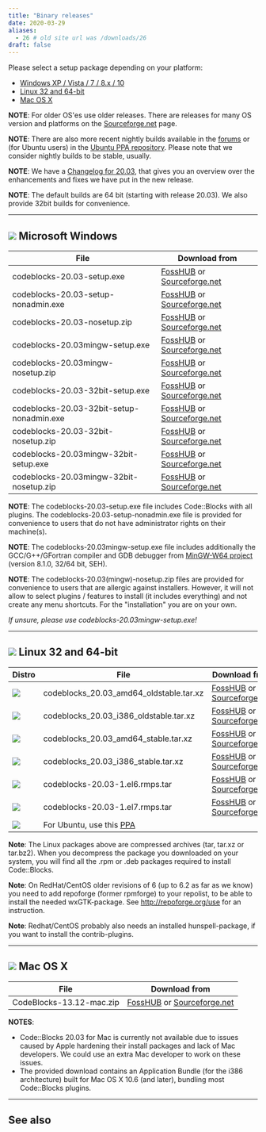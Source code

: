 ```yaml
---
title: "Binary releases"
date: 2020-03-29
aliases:
  - 26 # old site url was /downloads/26
draft: false
---
```

Please select a setup package depending on your platform:

  * [Windows XP / Vista / 7 / 8.x / 10](#imagesoswindows48pnglogo-microsoft-windows)
  * [Linux 32 and 64-bit](#imagesoslinux48pnglogo-linux-32-and-64-bit)
  * [Mac OS X](#imagesosapple48pnglogo-mac-os-x)

**NOTE**: For older OS'es use older releases. There are releases for many OS version and platforms on the [Sourceforge.net](http://sourceforge.net/projects/codeblocks/files/Binaries) page.

**NOTE**: There are also more recent nightly builds available in the [forums](http://forums.codeblocks.org/index.php/board,20.0.html) or (for Ubuntu users) in the [Ubuntu PPA repository](https://launchpad.net/~codeblocks-devs/). Please note that we consider nightly builds to be stable, usually.

**NOTE**: We have a [Changelog for 20.03](/changelogs/20.03), that gives you an overview over the enhancements and fixes we have put in the new release.

**NOTE**: The default builds are 64 bit (starting with release 20.03). We also provide 32bit builds for convenience.

---

## ![](/images/os/windows48.png#logo) Microsoft Windows
| File 	                                     | Download from
|--------------------------------------------|------------------------------------------------------------------------------------------------------------------------|
| codeblocks-20.03-setup.exe                 | [FossHUB](https://www.fosshub.com/Code-Blocks.html?dwl=codeblocks-20.03-setup.exe) or [Sourceforge.net](http://sourceforge.net/projects/codeblocks/files/Binaries/20.03/Windows/codeblocks-20.03-setup.exe) |
| codeblocks-20.03-setup-nonadmin.exe        | [FossHUB](https://www.fosshub.com/Code-Blocks.html?dwl=codeblocks-20.03-setup-nonadmin.exe) or [Sourceforge.net](http://sourceforge.net/projects/codeblocks/files/Binaries/20.03/Windows/codeblocks-20.03-setup-nonadmin.exe) |
| codeblocks-20.03-nosetup.zip               | [FossHUB](https://www.fosshub.com/Code-Blocks.html?dwl=codeblocks-20.03-nosetup.exe) or [Sourceforge.net](http://sourceforge.net/projects/codeblocks/files/Binaries/20.03/Windows/codeblocks-20.03-nosetup.exe) |
| codeblocks-20.03mingw-setup.exe            | [FossHUB](https://www.fosshub.com/Code-Blocks.html?dwl=codeblocks-20.03mingw-setup.exe) or [Sourceforge.net](http://sourceforge.net/projects/codeblocks/files/Binaries/20.03/Windows/codeblocks-20.03mingw-setup.exe) |
| codeblocks-20.03mingw-nosetup.zip          | [FossHUB](https://www.fosshub.com/Code-Blocks.html?dwl=codeblocks-20.03mingw-nosetup.exe) or [Sourceforge.net](http://sourceforge.net/projects/codeblocks/files/Binaries/20.03/Windows/codeblocks-20.03mingw-nosetup.exe) |
| codeblocks-20.03-32bit-setup.exe           | [FossHUB](https://www.fosshub.com/Code-Blocks.html?dwl=codeblocks-20.03-32bit-setup.exe) or [Sourceforge.net](http://sourceforge.net/projects/codeblocks/files/Binaries/20.03/Windows/codeblocks-20.03-32bit-setup.exe) |
| codeblocks-20.03-32bit-setup-nonadmin.exe  | [FossHUB](https://www.fosshub.com/Code-Blocks.html?dwl=codeblocks-20.03-32bit-setup-nonadmin.exe) or [Sourceforge.net](http://sourceforge.net/projects/codeblocks/files/Binaries/20.03/Windows/codeblocks-20.03-32bit-setup-nonadmin.exe) |
| codeblocks-20.03-32bit-nosetup.zip         | [FossHUB](https://www.fosshub.com/Code-Blocks.html?dwl=codeblocks-20.03-32bit-nosetup.exe) or [Sourceforge.net](http://sourceforge.net/projects/codeblocks/files/Binaries/20.03/Windows/codeblocks-20.03-32bit-nosetup.exe) |
| codeblocks-20.03mingw-32bit-setup.exe      | [FossHUB](https://www.fosshub.com/Code-Blocks.html?dwl=codeblocks-20.03mingw-32bit-setup.exe) or [Sourceforge.net](http://sourceforge.net/projects/codeblocks/files/Binaries/20.03/Windows/codeblocks-20.03mingw-32bit-setup.exe) |
| codeblocks-20.03mingw-32bit-nosetup.zip    | [FossHUB](https://www.fosshub.com/Code-Blocks.html?dwl=codeblocks-20.03mingw-32bit-nosetup.exe) or [Sourceforge.net](http://sourceforge.net/projects/codeblocks/files/Binaries/20.03/Windows/codeblocks-20.03mingw-32bit-nosetup.exe) |


**NOTE**: The codeblocks-20.03-setup.exe file includes Code::Blocks with all plugins. The codeblocks-20.03-setup-nonadmin.exe file is provided for convenience to users that do not have administrator rights on their machine(s).

**NOTE**: The codeblocks-20.03mingw-setup.exe file includes additionally the GCC/G++/GFortran compiler and GDB debugger from [MinGW-W64 project](https://sourceforge.net/projects/mingw-w64/files/Toolchains%20targetting%20Win64/Personal%20Builds/mingw-builds/8.1.0/threads-win32/seh/) (version 8.1.0, 32/64 bit, SEH).

**NOTE**: The codeblocks-20.03(mingw)-nosetup.zip files are provided for convenience to users that are allergic against installers. However, it will not allow to select plugins / features to install (it includes everything) and not create any menu shortcuts. For the "installation" you are on your own.

*If unsure, please use codeblocks-20.03mingw-setup.exe!*

---

## ![](/images/os/linux48.png#logo) Linux 32 and 64-bit
| Distro | File | Download from
|--------|------|---------------|
| ![](/images/os/debian48.png#logo) | codeblocks_20.03_amd64_oldstable.tar.xz | [FossHUB](https://www.fosshub.com/Code-Blocks.html?dwl=codeblocks_20.03_amd64_oldstable.tar.xz) or [Sourceforge.net](https://sourceforge.net/projects/codeblocks/files/Binaries/20.03/Linux/Debian%209/codeblocks_20.03_amd64_oldstable.tar.xz)
| ![](/images/os/debian48.png#logo) | codeblocks_20.03_i386_oldstable.tar.xz | [FossHUB](https://www.fosshub.com/Code-Blocks.html?dwl=codeblocks_20.03_i386_oldstable.tar.xz) or [Sourceforge.net](https://sourceforge.net/projects/codeblocks/files/Binaries/20.03/Linux/Debian%209/codeblocks_20.03_i386_oldstable.tar.xz)
| ![](/images/os/debian48.png#logo) | codeblocks_20.03_amd64_stable.tar.xz | [FossHUB](https://www.fosshub.com/Code-Blocks.html?dwl=codeblocks_20.03_amd64_stable.tar.xz) or [Sourceforge.net](https://sourceforge.net/projects/codeblocks/files/Binaries/20.03/Linux/Debian%2010/codeblocks_20.03_amd64_stable.tar.xz)
| ![](/images/os/debian48.png#logo) | codeblocks_20.03_i386_stable.tar.xz | [FossHUB](https://www.fosshub.com/Code-Blocks.html?dwl=codeblocks_20.03_i386_stable.tar.xz) or [Sourceforge.net](https://sourceforge.net/projects/codeblocks/files/Binaries/20.03/Linux/Debian%2010/codeblocks_20.03_i386_stable.tar.xz)
| ![](/images/os/centos48.png#logo) | codeblocks-20.03-1.el6.rmps.tar | [FossHUB](https://www.fosshub.com/Code-Blocks.html?dwl=codeblocks-20.03-1.el6.rmps.tar) or [Sourceforge.net](https://sourceforge.net/projects/codeblocks/files/Binaries/20.03/Linux/Centos%206/codeblocks-20.03-1.el6.rmps.tar)
| ![](/images/os/centos48.png#logo) | codeblocks-20.03-1.el7.rmps.tar | [FossHUB](https://www.fosshub.com/Code-Blocks.html?dwl=codeblocks-20.03-1.el7.rmps.tar) or [Sourceforge.net](https://sourceforge.net/projects/codeblocks/files/Binaries/20.03/Linux/Centos%207/codeblocks-20.03-1.el7.rmps.tar)
| ![](/images/os/ubuntu48.png#logo) | For Ubuntu, use this [PPA](https://launchpad.net/~codeblocks-devs/) | |

**Note**: The Linux packages above are compressed archives (tar, tar.xz or tar.bz2). When you decompress the package you downloaded on your system, you will find all the .rpm or .deb packages required to install Code::Blocks.

**Note**: On RedHat/CentOS older revisions of 6 (up to 6.2 as far as we know) you need to add repoforge (former rpmforge) to your repolist, to be able to install the needed wxGTK-package. See http://repoforge.org/use for an instruction.

**Note**: Redhat/CentOS probably also needs an installed hunspell-package, if you want to install the contrib-plugins.

---

## ![](/images/os/apple48.png#logo) Mac OS X
| File | Download from |
|------|---------------|
| CodeBlocks-13.12-mac.zip | [FossHUB](https://www.fosshub.com/Code-Blocks.html?dwl=CodeBlocks-13.12-mac.zip) or [Sourceforge.net](https://sourceforge.net/projects/codeblocks/files/Binaries/13.12/MacOS/CodeBlocks-13.12-mac.zip) |

**NOTES**:

 * Code::Blocks 20.03 for Mac is currently not available due to issues caused by Apple hardening their install packages and lack of Mac developers. We could use an extra Mac developer to work on these issues.
 * The provided download contains an Application Bundle (for the i386 architecture) built for Mac OS X 10.6 (and later), bundling most Code::Blocks plugins.

--- 

## See also

